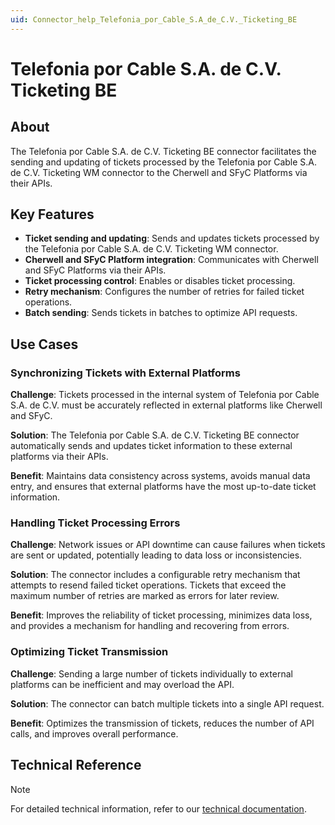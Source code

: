 ```yaml
---
uid: Connector_help_Telefonia_por_Cable_S.A_de_C.V._Ticketing_BE
---
```


# Telefonia por Cable S.A. de C.V. Ticketing BE

## About

The Telefonia por Cable S.A. de C.V. Ticketing BE connector facilitates the sending and updating of tickets processed by the Telefonia por Cable S.A. de C.V. Ticketing WM connector to the Cherwell and SFyC Platforms via their APIs.

## Key Features

- **Ticket sending and updating**: Sends and updates tickets processed by the Telefonia por Cable S.A. de C.V. Ticketing WM connector.
- **Cherwell and SFyC Platform integration**: Communicates with Cherwell and SFyC Platforms via their APIs.
- **Ticket processing control**: Enables or disables ticket processing.
- **Retry mechanism**: Configures the number of retries for failed ticket operations.
- **Batch sending**: Sends tickets in batches to optimize API requests.

## Use Cases

### Synchronizing Tickets with External Platforms

**Challenge**: Tickets processed in the internal system of Telefonia por Cable S.A. de C.V. must be accurately reflected in external platforms like Cherwell and SFyC.

**Solution**: The Telefonia por Cable S.A. de C.V. Ticketing BE connector automatically sends and updates ticket information to these external platforms via their APIs.

**Benefit**: Maintains data consistency across systems, avoids manual data entry, and ensures that external platforms have the most up-to-date ticket information.

### Handling Ticket Processing Errors

**Challenge**: Network issues or API downtime can cause failures when tickets are sent or updated, potentially leading to data loss or inconsistencies.

**Solution**: The connector includes a configurable retry mechanism that attempts to resend failed ticket operations. Tickets that exceed the maximum number of retries are marked as errors for later review.

**Benefit**: Improves the reliability of ticket processing, minimizes data loss, and provides a mechanism for handling and recovering from errors.

### Optimizing Ticket Transmission

**Challenge**: Sending a large number of tickets individually to external platforms can be inefficient and may overload the API.

**Solution**: The connector can batch multiple tickets into a single API request.

**Benefit**: Optimizes the transmission of tickets, reduces the number of API calls, and improves overall performance.

## Technical Reference

> [!NOTE]
> For detailed technical information, refer to our [technical documentation](xref:Connector_help_Telefonia_por_Cable_S.A_de_C.V._Ticketing_BE_Technical).
